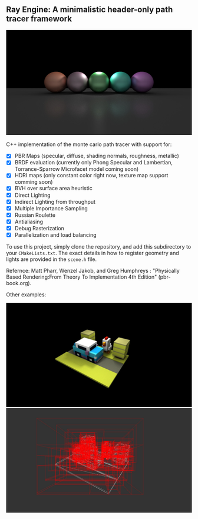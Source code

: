 ## Ray Engine: A minimalistic header-only path tracer framework

![image](./images/000.jpg)

C++ implementation of the monte carlo path tracer with support for:

- [x] PBR Maps (specular, diffuse, shading normals, roughness, metallic)
- [x] BRDF evaluation (currently only Phong Specular and Lambertian, Torrance-Sparrow Microfacet model coming soon)
- [x] HDRI maps (only constant color right now, texture map support comming soon) 
- [x] BVH over surface area heuristic
- [x] Direct Lighting  
- [x] Indirect Lighting from throughput
- [x] Multiple Importance Sampling
- [x] Russian Roulette
- [x] Antialiasing  
- [x] Debug Rasterization  
- [x] Parallelization and load balancing

To use this project, simply clone the repository, and add this subdirectory to your `CMakeLists.txt`. 
The exact details in how to register geometry and lights are provided in the `scene.h` file.

Refernce: Matt Pharr, Wenzel Jakob, and Greg Humphreys : "Physically Based Rendering:From Theory To Implementation 4th Edition" (pbr-book.org).

Other examples:

![image](./images/002.jpg)
![image](./images/006.jpg)
